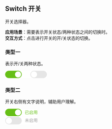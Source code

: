 ## Switch 开关

开关选择器。

**应用场景**：需要表示开关状态/两种状态之间的切换时。  
**交互方式**：点击进行开关的开/关状态的切换。

### 类型一

表示开/关两种状态。

<img class="demo-img" src="../../assets/images/switch/开关-类型一.png" alt="开关-类型一">

### 类型二

开关右侧有文字说明，辅助用户理解。

<img class="demo-img" src="../../assets/images/switch/开关-类型二-已启用.png" alt="开关-类型二-已启用">
<br/>
<img class="demo-img" src="../../assets/images/switch/开关-类型二-未启用.png" alt="开关-类型二-未启用">